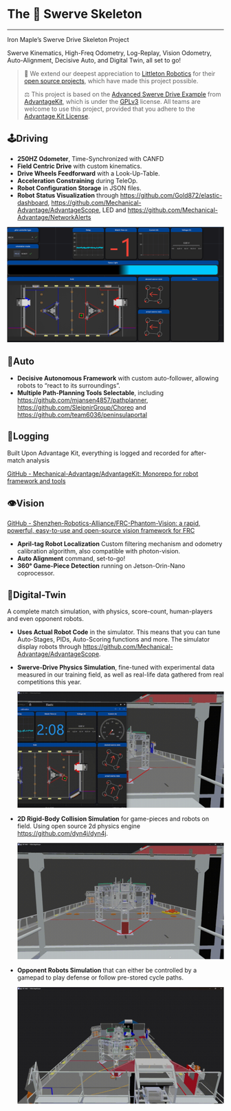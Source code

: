 # The 🍁 Swerve Skeleton

---

Iron Maple’s Swerve Drive Skeleton Project

Swerve Kinematics, High-Freq Odometry, Log-Replay, Vision Odometry, Auto-Alignment, Decisive Auto, and Digital Twin, all set to go!

> 🙏 We extend our deepest appreciation to [Littleton Robotics](https://www.littletonrobotics.org/) for their [open source projects](https://github.com/Mechanical-Advantage), which have made this project possible.
>
> ⚖️ This project is based on the [Advanced Swerve Drive Example](https://github.com/Mechanical-Advantage/AdvantageKit/tree/main/example_projects/advanced_swerve_drive/src/main) from [AdvantageKit](https://github.com/Mechanical-Advantage/AdvantageKit/), which is under the [GPLv3](https://www.gnu.org/licenses/gpl-3.0.en.html#license-text) license. All teams are welcome to use this project, provided that you adhere to the [Advantage Kit License](./AdvantageKit-License.md).

## 🕹️Driving

- **250HZ Odometer**, Time-Synchronized with CANFD
- **Field Centric Drive** with custom kinematics.
- **Drive Wheels Feedforward** with a Look-Up-Table.
- **Acceleration Constraining** during TeleOp.
- **Robot Configuration Storage** in JSON files.
- **Robot Status Visualization** through https://github.com/Gold872/elastic-dashboard, https://github.com/Mechanical-Advantage/AdvantageScope, LED and https://github.com/Mechanical-Advantage/NetworkAlerts

![Screenshot 2024-06-17 005557.png](./media/Screenshot_2024-06-17_005557.png)

## 🤖Auto

- **Decisive Autonomous Framework** with custom auto-follower, allowing robots to “react to its surroundings”.
- **Multiple Path-Planning Tools Selectable**, including https://github.com/mjansen4857/pathplanner, https://github.com/SleipnirGroup/Choreo and https://github.com/team6036/peninsulaportal

## 📝Logging

Built Upon Advantage Kit, everything is logged and recorded for after-match analysis

[GitHub - Mechanical-Advantage/AdvantageKit: Monorepo for robot framework and tools](https://github.com/Mechanical-Advantage/AdvantageKit)

## 👁️Vision

[GitHub - Shenzhen-Robotics-Alliance/FRC-Phantom-Vision: a rapid, powerful, easy-to-use and open-source vision framework for FRC](https://github.com/Shenzhen-Robotics-Alliance/FRC-Phantom-Vision)

- **April-tag Robot Localization** Custom filtering mechanism and odometry calibration algorithm, also compatible with photon-vision.
- **Auto Alignment** command, set-to-go!
- **360° Game-Piece Detection** running on Jetson-Orin-Nano coprocessor.

## 👭Digital-Twin

A complete match simulation, with physics, score-count, human-players and even opponent robots.

- **Uses Actual Robot Code** in the simulator. This means that you can tune Auto-Stages, PIDs, Auto-Scoring functions and more.  The simulator display robots through https://github.com/Mechanical-Advantage/AdvantageScope.
- **Swerve-Drive Physics Simulation**, fine-tuned with experimental data measured in our training field, as well as real-life data gathered from real competitions this year.
    
    ![physics simulation 2.gif](./media/physics_simulation_2.gif)
    
- **2D Rigid-Body Collision Simulation** for game-pieces and robots on field.  Using open source 2d physics engine https://github.com/dyn4j/dyn4j.
    
    ![robot physics simulation.gif](./media/robot_physics_simulation.gif)
    
- **Opponent Robots Simulation** that can either be controlled by a gamepad to play defense or follow pre-stored cycle paths.
    
    ![Untitled video - Made with Clipchamp.gif](./media/Untitled_video_-_Made_with_Clipchamp.gif)